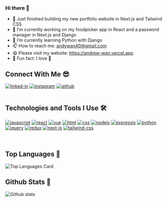### Hi there 👋
- 👀  Just finished building my new portfolio website in Next.js and Tailwind CSS
- 🔭  I’m currently working on my foodpicker app in React and a password manager in Next.js and Django
- 🌱  I’m currently learning Python with Django
- 📫  How to reach me: andywan40@gmail.com
- 😄  Please visit my website: https://andrew-wan.vercel.app
- 👻  Fun fact: I love 🐢

## Connect With Me 😎
[<img alt="linked-in" src="https://img.shields.io/badge/linkedin-%230077B5.svg?&style=plastic&logo=linkedin&logoColor=white" />](https://www.linkedin.com/in/and-wan)
[<img alt="instagram" src="https://img.shields.io/badge/instagram-%23E4405F.svg?style=plastic&logo=Instagram&logoColor=white" />](https://www.instagram.com/and__wan)
[<img alt="github" src="https://img.shields.io/badge/GitHub-100000?style=plastic&logo=github&logoColor=white" />](https://www.github.com/andywan40)
<br>
<br>

## Technologies and Tools I Use 🛠
[<img alt="javascript" src="https://img.shields.io/badge/javascript-%23323330.svg?style=plastic&logo=Javascript&logoColor=%23F7DF1E" />](https://developer.mozilla.org/en-US/docs/Web/JavaScript)
[<img alt="react" src="https://img.shields.io/badge/react%20-%2320232a.svg?&style=plastic&logo=React&logoColor=%2361DAFB" />](https://reactjs.org/)
[<img alt="vue" src="https://img.shields.io/badge/Vue.js-35495E?style=plastic&logo=Vuedotjs&logoColor=4FC08D" />](https://vuejs.org/)
[<img alt="html" src="https://img.shields.io/badge/HTML5-E34F26?style=plastic&logo=Html5&logoColor=white" />](https://developer.mozilla.org/en-US/docs/Web/HTML)
[<img alt="css" src="https://img.shields.io/badge/css3-%231572B6.svg?style=plastic&logo=Css3&logoColor=white" />](https://developer.mozilla.org/en-US/docs/Web/CSS)
[<img alt="nodejs" src="https://img.shields.io/badge/node.js%20-%2343853D.svg?&style=plastic&logo=node.js&logoColor=white" />](https://nodejs.org/en/)
[<img alt="expressjs" src="https://img.shields.io/badge/express.js-%23404d59.svg?style=plastic&logo=express&logoColor=%2361DAFB" />](https://expressjs.com/)
[<img alt="python" src="https://img.shields.io/badge/python-%2314354C.svg?style=plastic&logo=python&logoColor=white" />](https://www.python.org/)
[<img alt="jquery" src="https://img.shields.io/badge/jquery-%230769AD.svg?style=plastic&logo=jquery&logoColor=white" />](https://jquery.com/)
[<img alt="redux" src="https://img.shields.io/badge/redux-%23593d88.svg?style=plastic&logo=redux&logoColor=white" />](https://redux.js.org/)
[<img alt="next-js" src="https://img.shields.io/badge/next.js-000000?style=plastic&logo=nextdotjs&logoColor=white" />](https://nextjs.org/)
[<img alt="tailwind-css" src="https://img.shields.io/badge/Tailwind_CSS-38B2AC?style=plastic&logo=tailwind-css&logoColor=white" />](https://tailwindcss.com/)
<br>
<br>
<br>

## Top Languages 🚀
![Top Languages Card](https://github-readme-stats.vercel.app/api/top-langs/?username=andywan40&layout=compact)
<br>

## Github Stats 🎈
![Github stats](https://github-readme-stats.vercel.app/api?username=andywan40&theme=highcontrast&show_icons=true&count_private=true)
<br>


<!-- [![Repo name](https://github-readme-stats.vercel.app/api/pin/?username=andywan40&repo=WannaBuy&show_owner=true)](https://github.com/andywan40/WannaBuy)
[![Repo name](https://github-readme-stats.vercel.app/api/pin/?username=andywan40&repo=react-personal-website&show_owner=true)](https://github.com/andywan40/react-personal-website)
[![Repo name](https://github-readme-stats.vercel.app/api/pin/?username=andywan40&repo=react-personal-website-backend&show_owner=true)](https://github.com/andywan40/react-personal-website-backend)
[![Repo name](https://github-readme-stats.vercel.app/api/pin/?username=andywan40&repo=react-foodpicker-app&show_owner=true)](https://github.com/andywan40/react-foodpicker-app)
[![Repo name](https://github-readme-stats.vercel.app/api/pin/?username=andywan40&repo=react-foodpicker-app-backend&show_owner=true)](https://github.com/andywan40/react-foodpicker-app-backend) -->

<!--
**andywan40/andywan40** is a ✨ _special_ ✨ repository because its `README.md` (this file) appears on your GitHub profile.

Here are some ideas to get you started:

- 🔭 I’m currently working on ...
- 🌱 I’m currently learning ...
- 👯 I’m looking to collaborate on ...
- 🤔 I’m looking for help with ...
- 💬 Ask me about ...
- 📫 How to reach me: ...
- 😄 Pronouns: ...
- ⚡ Fun fact: ...
-->
